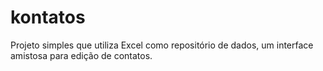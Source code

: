 # kontatos
Projeto simples que utiliza Excel como repositório de dados, um interface amistosa para edição de contatos.
